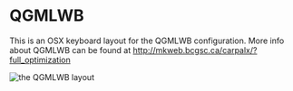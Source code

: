 QGMLWB
======
This is an OSX keyboard layout for the QGMLWB configuration. More info about QGMLWB can be found at http://mkweb.bcgsc.ca/carpalx/?full_optimization

![the QGMLWB layout](http://mkweb.bcgsc.ca/carpalx/images/qgmlwb.png)
